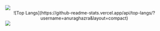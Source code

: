 
<img src="https://capsule-render.vercel.app/api?type=waving&color=ADBAE3&height=150&section=header&text=WELCOME!GeunjiGithub&fontColor=4D377B&fontSize=50&animation=fadeIn&fontAlignY=35" />
<div align="center"> 
![Top Langs](https://github-readme-stats.vercel.app/api/top-langs/?username=anuraghazra&layout=compact)
</div>

<img src="https://capsule-render.vercel.app/api?type=waving&color=D0C8E6&height=150&section=footer" />
